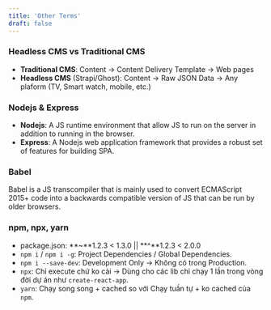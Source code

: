 ```yaml
---
title: 'Other Terms'
draft: false
---
```


### Headless CMS vs Traditional CMS

- **Traditional CMS**: Content -> Content Delivery Template -> Web pages
- **Headless CMS** (Strapi/Ghost): Content -> Raw JSON Data -> Any plaform (TV, Smart watch, mobile, etc.)

### Nodejs & Express

- **Nodejs**: A JS runtime environment that allow JS to run on the server in addition to running in the browser.
- **Express**: A Nodejs web application framework that provides a robust set of features for building SPA.

### Babel

Babel is a JS transcompiler that is mainly used to convert ECMAScript 2015+ code into a backwards compatible version of JS that can be run by older browsers.

### npm, npx, yarn

- package.json: **~**1.2.3 < 1.3.0 || **^**1.2.3 < 2.0.0
- `npm i` / `npm i -g`: Project Dependencies / Global Dependencies.
- `npm i --save-dev`: Development Only -> Không có trong Production.
- `npx`: Chỉ execute chứ ko cài -> Dùng cho các lib chỉ chạy 1 lần trong vòng đời dự án như `create-react-app`.
- `yarn`: Chạy song song + cached so với Chạy tuần tự + ko cached của `npm`.
